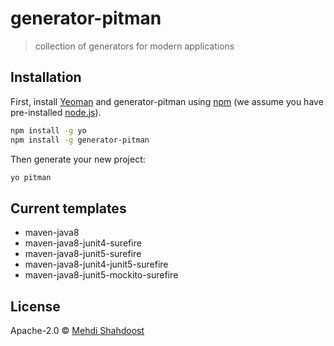 # generator-pitman

> collection of generators for modern applications

## Installation

First, install [Yeoman](http://yeoman.io) and generator-pitman using [npm](https://www.npmjs.com/) (we assume you have pre-installed [node.js](https://nodejs.org/)).

```bash
npm install -g yo
npm install -g generator-pitman
```

Then generate your new project:

```bash
yo pitman
```

## Current templates

 * maven-java8
 * maven-java8-junit4-surefire  
 * maven-java8-junit5-surefire
 * maven-java8-junit4-junit5-surefire
 * maven-java8-junit5-mockito-surefire
## License

Apache-2.0 © [Mehdi Shahdoost]()
